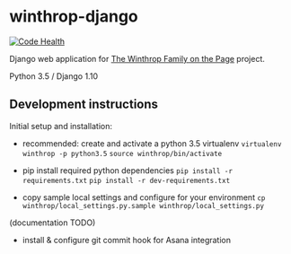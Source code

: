 # winthrop-django

[![Code Health](https://landscape.io/github/Princeton-CDH/winthrop-django/develop/landscape.svg?style=flat)](https://landscape.io/github/Princeton-CDH/winthrop-django/develop)

Django web application for
[The Winthrop Family on the Page](https://digitalhumanities.princeton.edu/projects/TheWinthropFamilyonthePage/)
project.

Python 3.5 / Django 1.10


## Development instructions

Initial setup and installation:

- recommended: create and activate a python 3.5 virtualenv
    `virtualenv winthrop -p python3.5`
    `source winthrop/bin/activate`

- pip install required python dependencies
    `pip install -r requirements.txt`
    `pip install -r dev-requirements.txt`

- copy sample local settings and configure for your environment
    `cp winthrop/local_settings.py.sample winthrop/local_settings.py`

(documentation TODO)
- install & configure git commit hook for Asana integration
